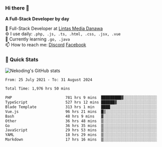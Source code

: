 ### Hi there 👋

**A Full-Stack Developer by day**

🔭 Full-Stack Developer at [Lintas Media Danawa](https://www.lintasmediadanawa.com/)  
⚙️ I use daily: `.php, .js, .ts, .html, .css, .jsx, .vue`  
🌱 Currently learning `.go, .java`  
📫 How to reach me: [Discord](https://discordapp.com/users/984448732999327766)  [Facebook](https://fb.me/tyvandi)  

### 🚀 Quick Stats  

![Nekoding's GitHub stats](https://github-readme-stats.vercel.app/api?username=nekoding&show_icons=true)

<!--START_SECTION:waka-->

```txt
From: 25 July 2021 - To: 31 August 2024

Total Time: 1,976 hrs 50 mins

PHP                        781 hrs 9 mins  █████████▓░░░░░░░░░░░░░░░   38.79 %
TypeScript                 527 hrs 12 mins ██████▓░░░░░░░░░░░░░░░░░░   26.18 %
Blade Template             313 hrs 1 min   ████░░░░░░░░░░░░░░░░░░░░░   15.55 %
Vue.js                     96 hrs 21 mins  █▒░░░░░░░░░░░░░░░░░░░░░░░   04.79 %
Bash                       48 hrs 9 mins   ▓░░░░░░░░░░░░░░░░░░░░░░░░   02.39 %
Other                      36 hrs 48 mins  ▒░░░░░░░░░░░░░░░░░░░░░░░░   01.83 %
Go                         36 hrs 35 mins  ▒░░░░░░░░░░░░░░░░░░░░░░░░   01.82 %
JavaScript                 29 hrs 53 mins  ▒░░░░░░░░░░░░░░░░░░░░░░░░   01.48 %
YAML                       18 hrs 29 mins  ▒░░░░░░░░░░░░░░░░░░░░░░░░   00.92 %
Markdown                   17 hrs 16 mins  ▒░░░░░░░░░░░░░░░░░░░░░░░░   00.86 %
```

<!--END_SECTION:waka-->

<!--
**nekoding/nekoding** is a ✨ _special_ ✨ repository because its `README.md` (this file) appears on your GitHub profile.

Here are some ideas to get you started:

- 🔭 I’m currently working on ...
- 🌱 I’m currently learning ...
- 👯 I’m looking to collaborate on ...
- 🤔 I’m looking for help with ...
- 💬 Ask me about ...
- 📫 How to reach me: ...
- 😄 Pronouns: ...
- ⚡ Fun fact: ...
-->
